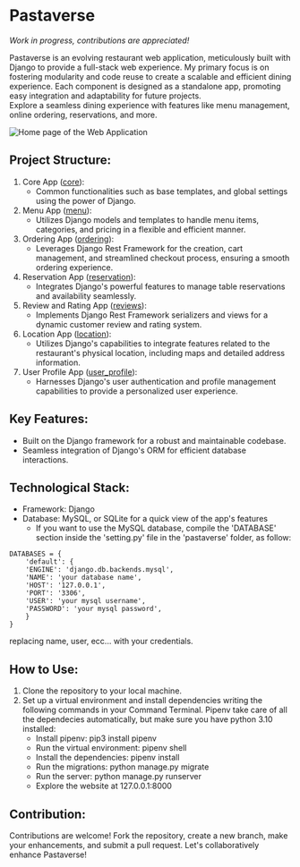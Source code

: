# Pastaverse
*Work in progress, contributions are appreciated!*

Pastaverse is an evolving restaurant web application, meticulously built with Django to provide a full-stack web experience. My primary focus is on fostering modularity and code reuse to create a scalable and efficient dining experience. Each component is designed as a standalone app, promoting easy integration and adaptability for future projects.  
Explore a seamless dining experience with features like menu management, online ordering, reservations, and more.  

![Home page of the Web Application](description_gifs/home_page.gif "Home page of the Web Application")
## Project Structure:
1. Core App ([core](core)):
    - Common functionalities such as base templates, and global settings using the power of Django.
2. Menu App ([menu](menu)):
    - Utilizes Django models and templates to handle menu items, categories, and pricing in a flexible and efficient manner.
3. Ordering App ([ordering](ordering)):
    - Leverages Django Rest Framework for the creation, cart management, and streamlined checkout process, ensuring a smooth ordering experience.
5. Reservation App ([reservation](reservation)):
    - Integrates Django's powerful features to manage table reservations and availability seamlessly.
7. Review and Rating App ([reviews](reviews)):
    - Implements Django Rest Framework serializers and views for a dynamic customer review and rating system.
9. Location App ([location](location)):
    - Utilizes Django's capabilities to integrate features related to the restaurant's physical location, including maps and detailed address information.
11. User Profile App ([user_profile](user_profile)):
    - Harnesses Django's user authentication and profile management capabilities to provide a personalized user experience.
## Key Features:
- Built on the Django framework for a robust and maintainable codebase.
- Seamless integration of Django's ORM for efficient database interactions.
## Technological Stack:
- Framework: Django
- Database: MySQL, or SQLite for a quick view of the app's features
    - If you want to use the MySQL database, compile the 'DATABASE' section inside the 'setting.py' file in the 'pastaverse' folder, as follow:
```
DATABASES = {
    'default': {  
    'ENGINE': 'django.db.backends.mysql',
    'NAME': 'your database name',
    'HOST': '127.0.0.1',
    'PORT': '3306',
    'USER': 'your mysql username',
    'PASSWORD': 'your mysql password',
    }
}
```
replacing name, user, ecc... with your credentials.
## How to Use:
1. Clone the repository to your local machine.
2. Set up a virtual environment and install dependencies writing the following commands in your Command Terminal. Pipenv take care of all the dependecies automatically, but make sure you have python 3.10 installed:
    - Install pipenv: pip3 install pipenv
    - Run the virtual environment: pipenv shell
    - Install the dependencies: pipenv install
    - Run the migrations: python manage.py migrate
    - Run the server: python manage.py runserver
    - Explore the website at 127.0.0.1:8000

## Contribution:
Contributions are welcome! Fork the repository, create a new branch, make your enhancements, and submit a pull request. Let's collaboratively enhance Pastaverse!
